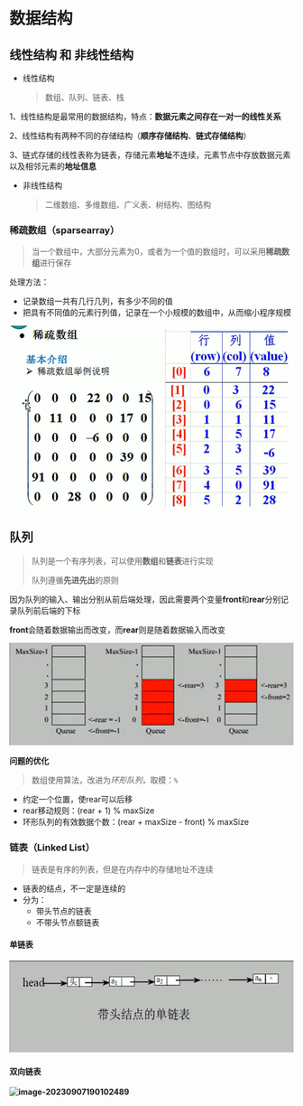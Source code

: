 # 数据结构



## 线性结构 和 非线性结构

- 线性结构

  > 数组、队列、链表、栈

​	1、线性结构是最常用的数据结构，特点：**数据元素之间存在一对一的线性关系**

​	2、线性结构有两种不同的存储结构（**顺序存储结构**、**链式存储结构**）

​	3、链式存储的线性表称为链表，存储元素**地址**不连续，元素节点中存放数据元素以及相邻元素的**地址信息**

- 非线性结构

  > 二维数组、多维数组、广义表、树结构、图结构



### 稀疏数组（sparsearray）

> 当一个数组中，大部分元素为0，或者为一个值的数组时，可以采用**稀疏数组**进行保存

处理方法：

- 记录数组一共有几行几列，有多少不同的值
- 把具有不同值的元素行列值，记录在一个小规模的数组中，从而缩小程序规模

![image-20230903174922686](imgs/image-20230903174922686.png)



## 队列

> 队列是一个有序列表，可以使用**数组**和**链表**进行实现
>
> 队列遵循**先进先出**的原则



因为队列的输入、输出分别从前后端处理，因此需要两个变量**front**和**rear**分别记录队列前后端的下标

**front**会随着数据输出而改变，而**rear**则是随着数据输入而改变

![image-20230904183829358](imgs/image-20230904183829358.png)



**问题的优化**

> 数组使用算法，改进为*环形队列*，取模：`%`

- 约定一个位置，使rear可以后移
- rear移动规则：(rear + 1) % maxSize
- 环形队列的有效数据个数：(rear + maxSize - front) % maxSize



### 链表（Linked List）

> 链表是有序的列表，但是在内存中的存储地址不连续

- 链表的结点，不一定是连续的
- 分为：
  - 带头节点的链表
  - 不带头节点额链表



#### 单链表

![image-20230905193538695](imgs/image-20230905193538695.png)



#### 双向链表

**![image-20230907190102489](C:\Users\24603\AppData\Roaming\Typora\typora-user-images\image-20230907190102489.png)**
